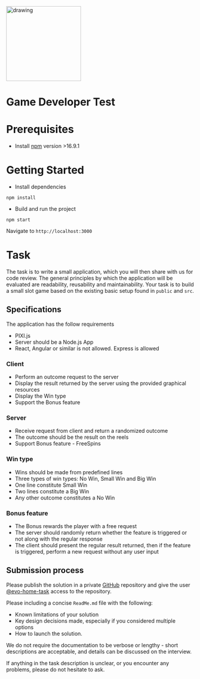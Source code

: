 <img src="https://www.evolution.com/profiles/evolutiongaming/themes/evolutiongaming/logooneline.svg" alt="drawing" width="200"/>

# Game Developer Test

# Prerequisites

- Install [npm](https://www.npmjs.com/) version >16.9.1

# Getting Started

- Install dependencies

```
npm install
```

- Build and run the project

```
npm start
```

Navigate to `http://localhost:3000`

# Task
The task is to write a small application, which you will then share with us for code review.
The general principles by which the application will be evaluated are readability, reusability and maintainability.
Your task is to build a small slot game based on the existing basic setup found in `public` and `src`.

## Specifications
The application has the follow requirements
* PIXI.js
* Server should be a Node.js App
* React, Angular or similar is not allowed. Express is allowed

### Client
* Perform an outcome request to the server
* Display the result returned by the server using the provided graphical resources
* Display the Win type
* Support the Bonus feature

### Server
* Receive request from client and return a randomized outcome
* The outcome should be the result on the reels
* Support Bonus feature - FreeSpins

### Win type
* Wins should be made from predefined lines
* Three types of win types: No Win, Small Win and Big Win
* One line constitute Small Win
* Two lines constitute a Big Win
* Any other outcome constitutes a No Win

### Bonus feature
* The Bonus rewards the player with a free request
* The server should randomly return whether the feature is triggered or not along with the regular response
* The client should present the regular result returned, then if the feature is triggered, perform a new request without any user input

## Submission process
Please publish the solution in a private [GitHub](https://github.com/) repository and give the user
[@evo-home-task](https://github.com/evo-home-task) access to the repository.

Please including a concise `ReadMe.md` file with the following:
* Known limitations of your solution
* Key design decisions made, especially if you considered multiple options
* How to launch the solution.

We do not require the documentation to be verbose or lengthy - short descriptions are acceptable, and details
can be discussed on the interview.

If anything in the task description is unclear, or you encounter any problems, please do not hesitate to ask.
